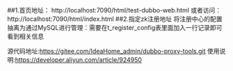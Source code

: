 ##1.首页地址：
http://localhost:7090/html/test-dubbo-web.html
或者访问：
http://localhost:7090/html/index.html
##2.指定zk注册地址
将注册中心的配置抽离为通过MySQL进行管理：需要在t_register_config表里面加入一行记录即可看到相关信息

源代码地址:https://gitee.com/IdeaHome_admin/dubbo-proxy-tools.git
使用说明:https://developer.aliyun.com/article/924950